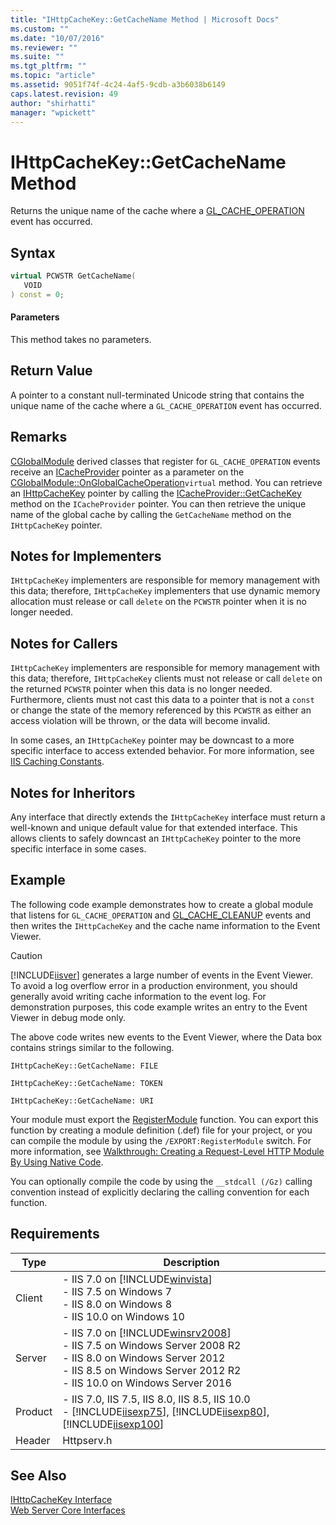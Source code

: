 ```yaml
---
title: "IHttpCacheKey::GetCacheName Method | Microsoft Docs"
ms.custom: ""
ms.date: "10/07/2016"
ms.reviewer: ""
ms.suite: ""
ms.tgt_pltfrm: ""
ms.topic: "article"
ms.assetid: 9051f74f-4c24-4af5-9cdb-a3b6038b6149
caps.latest.revision: 49
author: "shirhatti"
manager: "wpickett"
---
```

# IHttpCacheKey::GetCacheName Method
Returns the unique name of the cache where a [GL_CACHE_OPERATION](../../web-development-reference\webdev-native-api-reference/request-processing-constants.md) event has occurred.  
  
## Syntax  
  
```cpp  
virtual PCWSTR GetCacheName(  
   VOID  
) const = 0;  
```  
  
#### Parameters  
 This method takes no parameters.  
  
## Return Value  
 A pointer to a constant null-terminated Unicode string that contains the unique name of the cache where a `GL_CACHE_OPERATION` event has occurred.  
  
## Remarks  
 [CGlobalModule](../../web-development-reference\webdev-native-api-reference/cglobalmodule-class.md) derived classes that register for `GL_CACHE_OPERATION` events receive an [ICacheProvider](../../web-development-reference\webdev-native-api-reference/icacheprovider-interface.md) pointer as a parameter on the [CGlobalModule::OnGlobalCacheOperation](../../web-development-reference\webdev-native-api-reference/cglobalmodule-onglobalcacheoperation-method.md)`virtual` method. You can retrieve an [IHttpCacheKey](../../web-development-reference\webdev-native-api-reference/ihttpcachekey-interface.md) pointer by calling the [ICacheProvider::GetCacheKey](../../web-development-reference\webdev-native-api-reference/icacheprovider-getcachekey-method.md) method on the `ICacheProvider` pointer. You can then retrieve the unique name of the global cache by calling the `GetCacheName` method on the `IHttpCacheKey` pointer.  
  
## Notes for Implementers  
 `IHttpCacheKey` implementers are responsible for memory management with this data; therefore, `IHttpCacheKey` implementers that use dynamic memory allocation must release or call `delete` on the `PCWSTR` pointer when it is no longer needed.  
  
## Notes for Callers  
 `IHttpCacheKey` implementers are responsible for memory management with this data; therefore, `IHttpCacheKey` clients must not release or call `delete` on the returned `PCWSTR` pointer when this data is no longer needed. Furthermore, clients must not cast this data to a pointer that is not a `const` or change the state of the memory referenced by this `PCWSTR` as either an access violation will be thrown, or the data will become invalid.  
  
 In some cases, an `IHttpCacheKey` pointer may be downcast to a more specific interface to access extended behavior. For more information, see [IIS Caching Constants](../../web-development-reference\webdev-native-api-reference/caching-constants.md).  
  
## Notes for Inheritors  
 Any interface that directly extends the `IHttpCacheKey` interface must return a well-known and unique default value for that extended interface. This allows clients to safely downcast an `IHttpCacheKey` pointer to the more specific interface in some cases.  
  
## Example  
 The following code example demonstrates how to create a global module that listens for `GL_CACHE_OPERATION` and [GL_CACHE_CLEANUP](../../web-development-reference\webdev-native-api-reference/request-processing-constants.md) events and then writes the `IHttpCacheKey` and the cache name information to the Event Viewer.  
  
> [!CAUTION]
>  [!INCLUDE[iisver](../../wmi-provider/includes/iisver-md.md)] generates a large number of events in the Event Viewer. To avoid a log overflow error in a production environment, you should generally avoid writing cache information to the event log. For demonstration purposes, this code example writes an entry to the Event Viewer in debug mode only.  
  
<!-- TODO: review snippet reference  [!CODE [IHttpCacheKey#2](IHttpCacheKey#2)]  -->  
  
 The above code writes new events to the Event Viewer, where the Data box contains strings similar to the following.  
  
```  
IHttpCacheKey::GetCacheName: FILE  
```  
  
```  
IHttpCacheKey::GetCacheName: TOKEN  
```  
  
```  
IHttpCacheKey::GetCacheName: URI  
```  
  
 Your module must export the [RegisterModule](../../web-development-reference\webdev-native-api-reference/pfn-registermodule-function.md) function. You can export this function by creating a module definition (.def) file for your project, or you can compile the module by using the `/EXPORT:RegisterModule` switch. For more information, see [Walkthrough: Creating a Request-Level HTTP Module By Using Native Code](../../web-development-reference\native-code-development-overview\walkthrough-creating-a-request-level-http-module-by-using-native-code.md).  
  
 You can optionally compile the code by using the `__stdcall (/Gz)` calling convention instead of explicitly declaring the calling convention for each function.  
  
## Requirements  
  
|Type|Description|  
|----------|-----------------|  
|Client|-   IIS 7.0 on [!INCLUDE[winvista](../../wmi-provider/includes/winvista-md.md)]<br />-   IIS 7.5 on Windows 7<br />-   IIS 8.0 on Windows 8<br />-   IIS 10.0 on Windows 10|  
|Server|-   IIS 7.0 on [!INCLUDE[winsrv2008](../../wmi-provider/includes/winsrv2008-md.md)]<br />-   IIS 7.5 on Windows Server 2008 R2<br />-   IIS 8.0 on Windows Server 2012<br />-   IIS 8.5 on Windows Server 2012 R2<br />-   IIS 10.0 on Windows Server 2016|  
|Product|-   IIS 7.0, IIS 7.5, IIS 8.0, IIS 8.5, IIS 10.0<br />-   [!INCLUDE[iisexp75](../../web-development-reference/native-code-api-reference/includes/iisexp75-md.md)], [!INCLUDE[iisexp80](../../web-development-reference/native-code-api-reference/includes/iisexp80-md.md)], [!INCLUDE[iisexp100](../../web-development-reference/native-code-api-reference/includes/iisexp100-md.md)]|  
|Header|Httpserv.h|  
  
## See Also  
 [IHttpCacheKey Interface](../../web-development-reference\webdev-native-api-reference/ihttpcachekey-interface.md)   
 [Web Server Core Interfaces](../../web-development-reference\webdev-native-api-reference/web-server-core-interfaces.md)